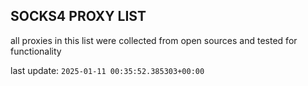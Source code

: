 ## SOCKS4 PROXY LIST

all proxies in this list were collected from open sources and tested for functionality

last update: `2025-01-11 00:35:52.385303+00:00`